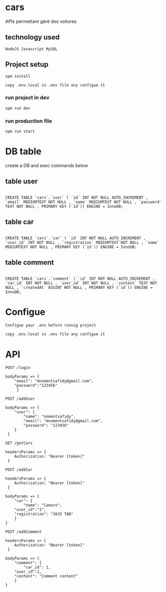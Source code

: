 # cars

APIs permettant géré des voitures

## technology used

```
NodeJS Javascript MySQL

```

## Project setup

```
npm install
```

```
copy .env.local in .env file any configue it
```

### run project in dev

```
npm run dev
```

### run production file

```
npm run start
```

# DB table

create a DB and exec commands below

## table user

```

CREATE TABLE `cars`.`user` ( `id` INT NOT NULL AUTO_INCREMENT , `email` MEDIUMTEXT NOT NULL , `name` MEDIUMTEXT NOT NULL , `password` TEXT NOT NULL , PRIMARY KEY (`id`)) ENGINE = InnoDB;

```

## table car

```

CREATE TABLE `cars`.`car` ( `id` INT NOT NULL AUTO_INCREMENT , `user_id` INT NOT NULL , `registration` MEDIUMTEXT NOT NULL , `name` MEDIUMTEXT NOT NULL , PRIMARY KEY (`id`)) ENGINE = InnoDB;

```

## table comment

```

CREATE TABLE `cars`.`comment` ( `id` INT NOT NULL AUTO_INCREMENT , `car_id` INT NOT NULL , `user_id` INT NOT NULL , `content` TEXT NOT NULL , `createdAt` BIGINT NOT NULL , PRIMARY KEY (`id`)) ENGINE = InnoDB;

```

# Configue

```
Configue your .env before runnig project
```

```
copy .env.local in .env file any configue it
```

# API

```
POST /login

bodyParams => {
	"email": "mnomentsafidy@gmail.com",
	"password":"123456"
     }
```

```
POST /addUser

bodyParams => {
	"user": {
		"name": "nomentsafidy",
		"email": "mnomentsafidy@gmail.com",
		"password": "123456"
	}
 }
```

```
GET /getCars

headersParams => {
	Authorization: "Bearer [token]"
 }

```

```
POST /addCar

headersParams => {
	Authorization: "Bearer [token]"
 }

bodyParams => {
	"car": {
		"name": "Camaro",
	"user_id":"1",
	"registration": "3025 TAB"
	}
}
```

```
POST /addComment

headersParams => {
	Authorization: "Bearer [token]"
 }

bodyParams => {
	"comment": {
		"car_id": 1,
	"user_id":1,
	"content": "Comment content"
	}
}
```
